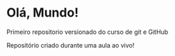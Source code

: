 # Olá, Mundo!
 Primeiro repositorio versionado do curso de git e GitHub

 Repositório criado durante uma aula ao vivo!

